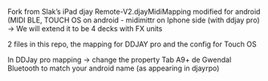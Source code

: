 
Fork from Slak’s iPad djay Remote-V2.djayMidiMapping 
modified for android (MIDI BLE, TOUCH OS on android - midimittr on Iphone side (with ddjay pro)
-> We will extend it to be 4 decks with FX units




2 files in this repo, the mapping for DDJAY pro and the config for Touch OS 

In DDJay pro mapping 
-> change the property     <string>Tab A9+ de Gwendal Bluetooth</string> to match your android name (as appearing in djayrpo)
